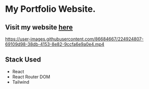 # My Portfolio Website.

## Visit my website [here](https://www.sadiksaifi.xyz)

https://user-images.githubusercontent.com/86684667/224924807-69109d98-38db-4153-8e82-9ccfa6e9a0e4.mp4

## Stack Used 
- React
- React Router DOM
- Tailwind

